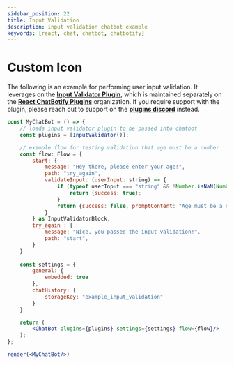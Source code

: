 ```yaml
---
sidebar_position: 22
title: Input Validation
description: input validation chatbot example
keywords: [react, chat, chatbot, chatbotify]
---
```


# Custom Icon

The following is an example for performing user input validation. It leverages on the [**Input Validator Plugin**](https://www.npmjs.com/package/@rcb-plugins/input-validator), which is maintained separately on the [**React ChatBotify Plugins**](https://github.com/orgs/React-ChatBotify-Plugins) organization. If you require support with the plugin, please reach out to support on the [**plugins discord**](https://discord.gg/J6pA4v3AMW) instead.

```jsx live noInline title=MyChatBot.js
const MyChatBot = () => {
	// loads input validator plugin to be passed into chatbot
	const plugins = [InputValidator()];

	// example flow for testing validation that age must be a number
	const flow: Flow = {
		start: {
			message: "Hey there, please enter your age!",
			path: "try_again",
			validateInput: (userInput: string) => {
				if (typeof userInput === "string" && !Number.isNaN(Number(userInput))) {
					return {success: true};
				}
				return {success: false, promptContent: "Age must be a number!", promptDuration: 3000, promptType: "error", highlightTextArea: true};
			}
		} as InputValidatorBlock,
		try_again : {
			message: "Nice, you passed the input validation!",
			path: "start",
		}
	}
	
	const settings = {
		general: {
			embedded: true
		},
		chatHistory: {
			storageKey: "example_input_validation"
		}
	}

	return (
		<ChatBot plugins={plugins} settings={settings} flow={flow}/>
	);
};

render(<MyChatBot/>)
```